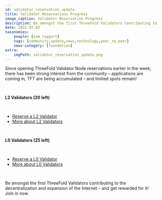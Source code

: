 ```yaml
---
id: validator_reservation_update
title: Validator Reservations Progress
image_caption: Validator Reservation Progress
description: Be amongst the first ThreeFold Validators contributing to the decentralization and expansion of the Internet – and get rewarded for it. Limited spots remain!
date: 2022-02-03
taxonomies:
    people: [sam_taggart]
    tags: [community,update,news,technology,peer_to_peer]
    news-category: [foundation]
extra:
    imgPath: validator_reservation_update.png
---
```


Since opening ThreeFold Validator Node reservations earlier in the week, there has been strong interest from the community – applications are coming in, TFT are being accumulated – and limited spots remain!

<br/>

**L2 Validators (20 left)**

<br/>

- [Reserve a L2 Validator](https://forum.threefold.io/t/procedure-to-register-your-validator-node/1864)
- [More about L2 Validators](https://forum.threefold.io/t/about-the-validators-signup-l2-category/1862)

<br/>

**L0 Validators (25 left)**

<br/>

- [Reserve a L0 Validator](https://forum.threefold.io/t/procedure-to-register-your-l0-validator-nodes/1866)
- [More about L0 Validators](https://forum.threefold.io/t/about-the-validators-signup-l0-category/1863)

<br/>

Be amongst the first ThreeFold Validators contributing to the decentralization and expansion of the Internet – and get rewarded for it! Join in now.
